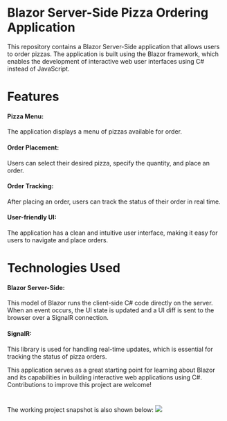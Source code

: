 # Blazor Server-Side Pizza Ordering Application
This repository contains a Blazor Server-Side application that allows users to order pizzas. The application is built using the Blazor framework, which enables the development of interactive web user interfaces using C# instead of JavaScript.

# Features
#### Pizza Menu: 
The application displays a menu of pizzas available for order.
#### Order Placement: 
Users can select their desired pizza, specify the quantity, and place an order.
#### Order Tracking: 
After placing an order, users can track the status of their order in real time.
#### User-friendly UI: 
The application has a clean and intuitive user interface, making it easy for users to navigate and place orders.

# Technologies Used
#### Blazor Server-Side: 
This model of Blazor runs the client-side C# code directly on the server. When an event occurs, the UI state is updated and a UI diff is sent to the browser over a SignalR connection.
#### SignalR: 
This library is used for handling real-time updates, which is essential for tracking the status of pizza orders.

This application serves as a great starting point for learning about Blazor and its capabilities in building interactive web applications using C#. Contributions to improve this project are welcome!

#
The working project snapshot is also shown below:
![](https://github.com/jashnatfinthrive/BlazingPizza/blob/main/Blazzing%20Pizza%20Working%20site.gif)
